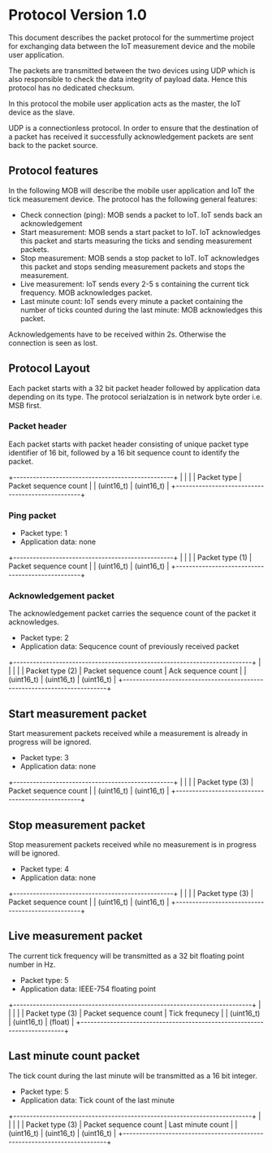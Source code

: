 # Protocol Version 1.0

This document describes the packet protocol for the summertime project for exchanging
data between the IoT measurement device and the mobile user application.

The packets are transmitted between the two devices using UDP which is also responsible
to check the data integrity of payload data. Hence this protocol has no dedicated 
checksum.

In this protocol the mobile user application acts as the master, the IoT device as the
slave. 

UDP is a connectionless protocol. In order to ensure that the destination of a packet
has received it successfully acknowledgement packets are sent back to the packet source.

## Protocol features

In the following MOB will describe the mobile user application and IoT the tick
measurement device.
The protocol has the following general features:

- Check connection (ping): MOB sends a packet to IoT. IoT sends back an acknowledgement
- Start measurement: MOB sends a start packet to IoT. IoT acknowledges this packet and
  starts measuring the ticks and sending measurement packets.
- Stop measurement: MOB sends a stop packet to IoT. IoT acknowledges this packet and
  stops sending measurement packets and stops the measurement.
- Live measurement: IoT sends every 2-5 s containing the current tick frequency.
  MOB acknowledges packet.
- Last minute count: IoT sends every minute a packet containing the number of ticks
  counted during the last minute:
  MOB acknowledges this packet.

Acknowledgements have to be received within 2s. Otherwise the connection is seen as lost.

## Protocol Layout

Each packet starts with a 32 bit packet header followed by application data depending
on its type.
The protocol serialzation is in network byte order i.e. MSB first.

### Packet header

Each packet starts with packet header consisting of unique packet type identifier of 16 bit, followed by a 16 bit sequence count to identify the packet.


+-------------------------------------------------+
|                         |                       |
|      Packet type        | Packet sequence count |
|       (uint16_t)        |      (uint16_t)       |
+-------------------------------------------------+

### Ping packet

- Packet type: 1
- Application data: none

+-------------------------------------------------+
|                         |                       |
|      Packet type (1)    | Packet sequence count |
|       (uint16_t)        |      (uint16_t)       |
+-------------------------------------------------+
### Acknowledgement packet

The acknowledgement packet carries the sequence count of the packet it acknowledges.

- Packet type: 2
- Application data: Sequcence count of previously received packet

+-------------------------------------------------------------------------+
|                         |                       |                       |
|      Packet type (2)    | Packet sequence count |   Ack sequence count  |
|       (uint16_t)        |      (uint16_t)       |      (uint16_t)       |
+-------------------------------------------------------------------------+

## Start measurement packet

Start measurement packets received while a measurement is already in progress
will be ignored.

- Packet type: 3
- Application data: none

+-------------------------------------------------+
|                         |                       |
|      Packet type (3)    | Packet sequence count |
|       (uint16_t)        |      (uint16_t)       |
+-------------------------------------------------+

## Stop measurement packet

Stop measurement packets received while no measurement is in progress
will be ignored.

- Packet type: 4
- Application data: none

+-------------------------------------------------+
|                         |                       |
|      Packet type (3)    | Packet sequence count |
|       (uint16_t)        |      (uint16_t)       |
+-------------------------------------------------+

## Live measurement packet

The current tick frequency will be transmitted as a 32 bit floating point number in Hz.

- Packet type: 5
- Application data: IEEE-754 floating point

+-------------------------------------------------------------------------+
|                         |                       |                       |
|      Packet type (3)    | Packet sequence count |    Tick frequnecy     |
|       (uint16_t)        |      (uint16_t)       |       (float)         |
+-------------------------------------------------------------------------+

## Last minute count packet

The tick count during the last minute will be transmitted as a 16 bit integer.

- Packet type: 5
- Application data: Tick count of the last minute

+-------------------------------------------------------------------------+
|                         |                       |                       |
|      Packet type (3)    | Packet sequence count |   Last minute count   |
|       (uint16_t)        |      (uint16_t)       |       (uint16_t)      |
+-------------------------------------------------------------------------+


